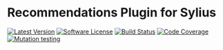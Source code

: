 # Recommendations Plugin for Sylius

[![Latest Version][ico-version]][link-packagist]
[![Software License][ico-license]](LICENSE)
[![Build Status][ico-github-actions]][link-github-actions]
[![Code Coverage][ico-code-coverage]][link-code-coverage]
[![Mutation testing][ico-infection]][link-infection]

[ico-version]: https://poser.pugx.org/setono/sylius-recommendations-plugin/v/stable
[ico-license]: https://poser.pugx.org/setono/sylius-recommendations-plugin/license
[ico-github-actions]: https://github.com/Setono/sylius-recommendations-plugin/workflows/build/badge.svg
[ico-code-coverage]: https://codecov.io/gh/Setono/sylius-recommendations-plugin/graph/badge.svg
[ico-infection]: https://img.shields.io/endpoint?style=flat&url=https%3A%2F%2Fbadge-api.stryker-mutator.io%2Fgithub.com%2FSetono%2Fsylius-recommendations-plugin%2Fmaster

[link-packagist]: https://packagist.org/packages/setono/sylius-recommendations-plugin
[link-github-actions]: https://github.com/Setono/sylius-recommendations-plugin/actions
[link-code-coverage]: https://codecov.io/gh/Setono/sylius-recommendations-plugin
[link-infection]: https://dashboard.stryker-mutator.io/reports/github.com/Setono/sylius-recommendations-plugin/master
